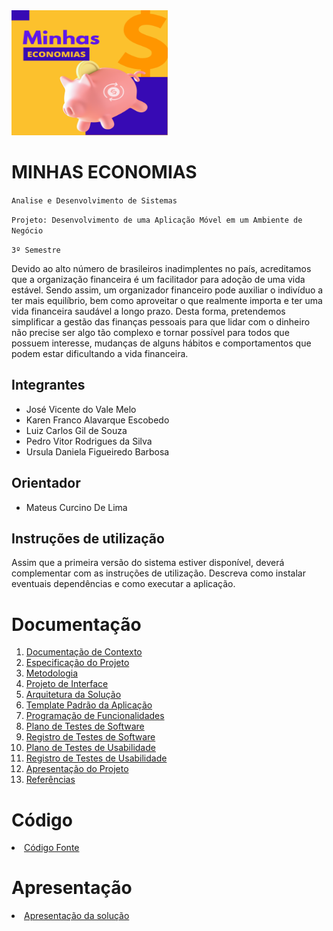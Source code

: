 <img src= "https://raw.githubusercontent.com/Karenfranco23/projeto-mobile-eixo3/c4843333a477f3e566a0afc629be08f38850f276/logo.png" style="width:250px;height:200px">

# MINHAS ECONOMIAS

`Analise e Desenvolvimento de Sistemas`

`Projeto: Desenvolvimento de uma Aplicação Móvel em um Ambiente de Negócio`

`3º Semestre`

Devido ao alto número de brasileiros inadimplentes no país, acreditamos que a organização financeira é um facilitador para adoção de uma vida estável. Sendo assim, um organizador financeiro pode auxiliar o indivíduo a ter mais equilíbrio, bem como aproveitar o que realmente importa e ter uma vida financeira saudável a longo prazo. Desta forma, pretendemos simplificar a gestão das finanças pessoais para que lidar com o dinheiro não precise ser algo tão complexo e tornar possível para todos que possuem interesse, mudanças de alguns hábitos e comportamentos que podem estar dificultando a vida financeira.

## Integrantes

* José Vicente do Vale Melo 
* Karen Franco Alavarque Escobedo 
* Luiz Carlos Gil de Souza 
* Pedro Vitor Rodrigues da Silva
* Ursula Daniela Figueiredo Barbosa 

## Orientador

* Mateus Curcino De Lima

## Instruções de utilização

Assim que a primeira versão do sistema estiver disponível, deverá complementar com as instruções de utilização. Descreva como instalar eventuais dependências e como executar a aplicação.

# Documentação

<ol>
<li><a href="docs/01-Documentação de Contexto.md"> Documentação de Contexto</a></li>
<li><a href="docs/02-Especificação do Projeto.md"> Especificação do Projeto</a></li>
<li><a href="docs/03-Metodologia.md"> Metodologia</a></li>
<li><a href="docs/04-Projeto de Interface.md"> Projeto de Interface</a></li>
<li><a href="docs/05-Arquitetura da Solução.md"> Arquitetura da Solução</a></li>
<li><a href="docs/06-Template Padrão da Aplicação.md"> Template Padrão da Aplicação</a></li>
<li><a href="docs/07-Programação de Funcionalidades.md"> Programação de Funcionalidades</a></li>
<li><a href="docs/08-Plano de Testes de Software.md"> Plano de Testes de Software</a></li>
<li><a href="docs/09-Registro de Testes de Software.md"> Registro de Testes de Software</a></li>
<li><a href="docs/10-Plano de Testes de Usabilidade.md"> Plano de Testes de Usabilidade</a></li>
<li><a href="docs/11-Registro de Testes de Usabilidade.md"> Registro de Testes de Usabilidade</a></li>
<li><a href="docs/12-Apresentação do Projeto.md"> Apresentação do Projeto</a></li>
<li><a href="docs/13-Referências.md"> Referências</a></li>
</ol>

# Código

<li><a href="src/README.md"> Código Fonte</a></li>

# Apresentação

<li><a href="presentation/README.md"> Apresentação da solução</a></li>
